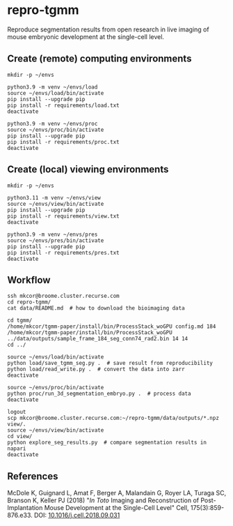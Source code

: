 # repro-tgmm
Reproduce segmentation results from open research in live imaging of mouse embryonic development at the single-cell level.

## Create (remote) computing environments

    mkdir -p ~/envs

    python3.9 -m venv ~/envs/load
    source ~/envs/load/bin/activate
    pip install --upgrade pip
    pip install -r requirements/load.txt
    deactivate

    python3.9 -m venv ~/envs/proc
    source ~/envs/proc/bin/activate
    pip install --upgrade pip
    pip install -r requirements/proc.txt
    deactivate

## Create (local) viewing environments

    mkdir -p ~/envs

    python3.11 -m venv ~/envs/view
    source ~/envs/view/bin/activate
    pip install --upgrade pip
    pip install -r requirements/view.txt
    deactivate

    python3.9 -m venv ~/envs/pres
    source ~/envs/pres/bin/activate
    pip install --upgrade pip
    pip install -r requirements/pres.txt
    deactivate

## Workflow

    ssh mkcor@broome.cluster.recurse.com
    cd repro-tgmm/
    cat data/README.md  # how to download the bioimaging data

    cd tgmm/
    /home/mkcor/tgmm-paper/install/bin/ProcessStack_woGPU config.md 184
    /home/mkcor/tgmm-paper/install/bin/ProcessStack_woGPU ../data/outputs/sample_frame_184_seg_conn74_rad2.bin 14 14
    cd ../

    source ~/envs/load/bin/activate
    python load/save_tgmm_seg.py .  # save result from reproducibility
    python load/read_write.py .  # convert the data into zarr
    deactivate

    source ~/envs/proc/bin/activate
    python proc/run_3d_segmentation_embryo.py .  # process data
    deactivate

    logout
    scp mkcor@broome.cluster.recurse.com:~/repro-tgmm/data/outputs/*.npz view/.
    source ~/envs/view/bin/activate
    cd view/
    python explore_seg_results.py  # compare segmentation results in napari
    deactivate

## References

McDole K, Guignard L, Amat F, Berger A, Malandain G, Royer LA, Turaga SC,
Branson K, Keller PJ (2018) "*In Toto* Imaging and Reconstruction of
Post-Implantation Mouse Development at the Single-Cell Level" Cell,
175(3):859-876.e33.
DOI: [10.1016/j.cell.2018.09.031](http://doi.org/10.1016/j.cell.2018.09.031)
